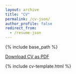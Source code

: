 ```yaml
---
layout: archive
title: "CV"
permalink: /cv-json/
author_profile: false
redirect_from:
  - /resume-json
---
```


{% include base_path %}

<div class="cv-download-links">
  <a target="_blank" rel="noopener noreferrer" href="{{ base_path }}/files/CVOct6.pdf" class="btn btn--primary">Download CV as PDF</a>
</div>

<link rel="stylesheet" href="{{ base_path }}/assets/css/cv-style.css">
<link rel="stylesheet" href="https://cdnjs.cloudflare.com/ajax/libs/font-awesome/5.15.4/css/all.min.css">

<style>
  .archive {
    width: 80%;
    margin: 0 auto;
    float: none;
    padding-right: 0;
  }
  
  @media (min-width: 80em) {
    .archive {
      width: 70%;
    }
  }
</style>

{% include cv-template.html %}


